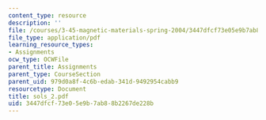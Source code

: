 ```yaml
---
content_type: resource
description: ''
file: /courses/3-45-magnetic-materials-spring-2004/3447dfcf73e05e9b7ab88b2267de228b_sols_2.pdf
file_type: application/pdf
learning_resource_types:
- Assignments
ocw_type: OCWFile
parent_title: Assignments
parent_type: CourseSection
parent_uid: 979d0a8f-4c6b-edab-341d-9492954cabb9
resourcetype: Document
title: sols_2.pdf
uid: 3447dfcf-73e0-5e9b-7ab8-8b2267de228b
---
```

